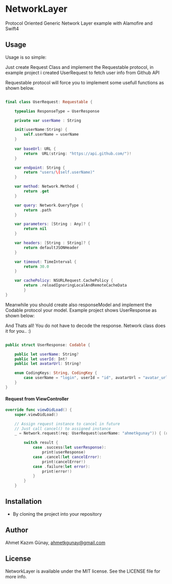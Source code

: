# NetworkLayer
Protocol Oriented Generic Network Layer example with Alamofire and Swift4


## Usage

Usage is so simple:

Just create Request Class and implement the Requestable protocol, in example project i created UserRequest to fetch user info from Github API

Requestable protocol will force you to implement some usefull functions as shown below.


```swift

final class UserRequest: Requestable {

    typealias ResponseType = UserResponse

    private var userName : String

    init(userName:String) {
        self.userName = userName
    }
    
    var baseUrl: URL {
        return  URL(string: "https://api.github.com/")!
    }

    var endpoint: String {
        return "users/\(self.userName)"
    }

    var method: Network.Method {
        return .get
    }

    var query: Network.QueryType {
        return .path
    }

    var parameters: [String : Any]? {
        return nil
    }

    var headers: [String : String]? {
        return defaultJSONHeader
    }

    var timeout: TimeInterval {
        return 30.0
    }

    var cachePolicy: NSURLRequest.CachePolicy {
        return .reloadIgnoringLocalAndRemoteCacheData
        }
}

```

Meanwhile you should create also responseModel and implement the Codable protocol your model. Example project shows UserResponse as shown below:

And Thats all! You do not have to decode the response. Network class does it for you.. :)

```swift

public struct UserResponse: Codable {

    public let userName: String?
    public let userId: Int?
    public let avatarUrl: String?

    enum CodingKeys: String, CodingKey {
        case userName = "login", userId = "id", avatarUrl = "avatar_url"
    }
}


```

#### Request from ViewController

```swift
override func viewDidLoad() {
    super.viewDidLoad()

    // Assign request instance to cancel in future
    // Just call cancel() to assigned instance
    _ = Network.request(req: UserRequest(userName: "ahmetkgunay")) { (result) in

        switch result {
            case .success(let userResponse):
                print(userResponse)
            case .cancel(let cancelError):
                print(cancelError!)
            case .failure(let error):
                print(error!)
            }
        }
    }

```

## Installation

- By cloning the project into your repository


## Author

Ahmet Kazım Günay, ahmetkgunay@gmail.com

## License

NetworkLayer is available under the MIT license. See the LICENSE file for more info.


